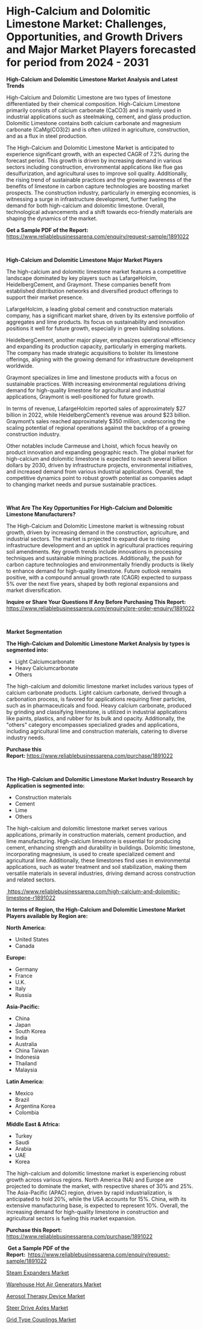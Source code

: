 <p><h1>High-Calcium and Dolomitic Limestone Market: Challenges, Opportunities, and Growth Drivers and Major Market Players forecasted for period from 2024 - 2031</h1></p><p><strong>High-Calcium and Dolomitic Limestone Market Analysis and Latest Trends</strong></p>
<p><p>High-Calcium and Dolomitic Limestone are two types of limestone differentiated by their chemical composition. High-Calcium Limestone primarily consists of calcium carbonate (CaCO3) and is mainly used in industrial applications such as steelmaking, cement, and glass production. Dolomitic Limestone contains both calcium carbonate and magnesium carbonate (CaMg(CO3)2) and is often utilized in agriculture, construction, and as a flux in steel production.</p><p>The High-Calcium and Dolomitic Limestone Market is anticipated to experience significant growth, with an expected CAGR of 7.2% during the forecast period. This growth is driven by increasing demand in various sectors including construction, environmental applications like flue gas desulfurization, and agricultural uses to improve soil quality. Additionally, the rising trend of sustainable practices and the growing awareness of the benefits of limestone in carbon capture technologies are boosting market prospects. The construction industry, particularly in emerging economies, is witnessing a surge in infrastructure development, further fueling the demand for both high-calcium and dolomitic limestone. Overall, technological advancements and a shift towards eco-friendly materials are shaping the dynamics of the market.</p></p>
<p><strong>Get a Sample PDF of the Report:&nbsp;</strong> <a href="https://www.reliablebusinessarena.com/enquiry/request-sample/1891022?utm_campaign=1685&utm_medium=2&utm_source=Github&utm_content=ia&utm_term=24102024&utm_id=high-calcium-and-dolomitic-limestone">https://www.reliablebusinessarena.com/enquiry/request-sample/1891022</a></p>
<p>&nbsp;</p>
<p><strong>High-Calcium and Dolomitic Limestone Major Market Players</strong></p>
<p><p>The high-calcium and dolomitic limestone market features a competitive landscape dominated by key players such as LafargeHolcim, HeidelbergCement, and Graymont. These companies benefit from established distribution networks and diversified product offerings to support their market presence.</p><p>LafargeHolcim, a leading global cement and construction materials company, has a significant market share, driven by its extensive portfolio of aggregates and lime products. Its focus on sustainability and innovation positions it well for future growth, especially in green building solutions. </p><p>HeidelbergCement, another major player, emphasizes operational efficiency and expanding its production capacity, particularly in emerging markets. The company has made strategic acquisitions to bolster its limestone offerings, aligning with the growing demand for infrastructure development worldwide.</p><p>Graymont specializes in lime and limestone products with a focus on sustainable practices. With increasing environmental regulations driving demand for high-quality limestone for agricultural and industrial applications, Graymont is well-positioned for future growth. </p><p>In terms of revenue, LafargeHolcim reported sales of approximately $27 billion in 2022, while HeidelbergCement’s revenue was around $23 billion. Graymont’s sales reached approximately $350 million, underscoring the scaling potential of regional operations against the backdrop of a growing construction industry.</p><p>Other notables include Carmeuse and Lhoist, which focus heavily on product innovation and expanding geographic reach. The global market for high-calcium and dolomitic limestone is expected to reach several billion dollars by 2030, driven by infrastructure projects, environmental initiatives, and increased demand from various industrial applications. Overall, the competitive dynamics point to robust growth potential as companies adapt to changing market needs and pursue sustainable practices.</p></p>
<p>&nbsp;</p>
<p><strong>What Are The Key Opportunities For High-Calcium and Dolomitic Limestone Manufacturers?</strong></p>
<p><p>The High-Calcium and Dolomitic Limestone market is witnessing robust growth, driven by increasing demand in the construction, agriculture, and industrial sectors. The market is projected to expand due to rising infrastructure development and an uptick in agricultural practices requiring soil amendments. Key growth trends include innovations in processing techniques and sustainable mining practices. Additionally, the push for carbon capture technologies and environmentally friendly products is likely to enhance demand for high-quality limestone. Future outlook remains positive, with a compound annual growth rate (CAGR) expected to surpass 5% over the next five years, shaped by both regional expansions and market diversification.</p></p>
<p><strong>Inquire or Share Your Questions If Any Before Purchasing This Report:</strong> <a href="https://www.reliablebusinessarena.com/enquiry/pre-order-enquiry/1891022?utm_campaign=1685&utm_medium=2&utm_source=Github&utm_content=ia&utm_term=24102024&utm_id=high-calcium-and-dolomitic-limestone">https://www.reliablebusinessarena.com/enquiry/pre-order-enquiry/1891022</a></p>
<p>&nbsp;</p>
<p><strong>Market Segmentation</strong></p>
<p><strong>The High-Calcium and Dolomitic Limestone Market Analysis by types is segmented into:</strong></p>
<p><ul><li>Light Calciumcarbonate</li><li>Heavy Calciumcarbonate</li><li>Others</li></ul></p>
<p><p>The high-calcium and dolomitic limestone market includes various types of calcium carbonate products. Light calcium carbonate, derived through a carbonation process, is favored for applications requiring finer particles, such as in pharmaceuticals and food. Heavy calcium carbonate, produced by grinding and classifying limestone, is utilized in industrial applications like paints, plastics, and rubber for its bulk and opacity. Additionally, the "others" category encompasses specialized grades and applications, including agricultural lime and construction materials, catering to diverse industry needs.</p></p>
<p><strong>Purchase this Report:&nbsp;</strong><a href="https://www.reliablebusinessarena.com/purchase/1891022?utm_campaign=1685&utm_medium=2&utm_source=Github&utm_content=ia&utm_term=24102024&utm_id=high-calcium-and-dolomitic-limestone">https://www.reliablebusinessarena.com/purchase/1891022</a></p>
<p>&nbsp;</p>
<p><strong>The High-Calcium and Dolomitic Limestone Market Industry Research by Application is segmented into:</strong></p>
<p><ul><li>Construction materials</li><li>Cement</li><li>Lime</li><li>Others</li></ul></p>
<p><p>The high-calcium and dolomitic limestone market serves various applications, primarily in construction materials, cement production, and lime manufacturing. High-calcium limestone is essential for producing cement, enhancing strength and durability in buildings. Dolomitic limestone, incorporating magnesium, is used to create specialized cement and agricultural lime. Additionally, these limestones find uses in environmental applications, such as water treatment and soil stabilization, making them versatile materials in several industries, driving demand across construction and related sectors.</p></p>
<p><a href="https://www.reliablebusinessarena.com/high-calcium-and-dolomitic-limestone-r1891022?utm_campaign=1685&utm_medium=2&utm_source=Github&utm_content=ia&utm_term=24102024&utm_id=high-calcium-and-dolomitic-limestone">&nbsp;https://www.reliablebusinessarena.com/high-calcium-and-dolomitic-limestone-r1891022</a></p>
<p><strong>In terms of Region, the High-Calcium and Dolomitic Limestone Market Players available by Region are:</strong></p>
<p>
    <p> <strong> North America: </strong>
        <ul>
            <li>United States</li>
            <li>Canada</li>
        </ul>
        </p> 
    <p> <strong> Europe: </strong>
        <ul>
            <li>Germany</li>
            <li>France</li>
            <li>U.K.</li>
            <li>Italy</li>
            <li>Russia</li>
        </ul>
        </p> 
    <p> <strong> Asia-Pacific: </strong>
        <ul>
            <li>China</li>
            <li>Japan</li>
            <li>South Korea</li>
            <li>India</li>
            <li>Australia</li>
            <li>China Taiwan</li>
            <li>Indonesia</li>
            <li>Thailand</li>
            <li>Malaysia</li>
        </ul>
        </p> 
    <p> <strong> Latin America: </strong>
        <ul>
            <li>Mexico</li>
            <li>Brazil</li>
            <li>Argentina Korea</li>
            <li>Colombia</li>
        </ul>
        </p> 
    <p> <strong> Middle East & Africa: </strong>
        <ul>
            <li>Turkey</li>
            <li>Saudi</li>
            <li>Arabia</li>
            <li>UAE</li>
            <li>Korea</li>
        </ul>
    </p>
    </p>
<p><p>The high-calcium and dolomitic limestone market is experiencing robust growth across various regions. North America (NA) and Europe are projected to dominate the market, with respective shares of 30% and 25%. The Asia-Pacific (APAC) region, driven by rapid industrialization, is anticipated to hold 20%, while the USA accounts for 15%. China, with its extensive manufacturing base, is expected to represent 10%. Overall, the increasing demand for high-quality limestone in construction and agricultural sectors is fueling this market expansion.</p></p>
<p><strong>Purchase this Report: </strong><a href="https://www.reliablebusinessarena.com/purchase/1891022?utm_campaign=1685&utm_medium=2&utm_source=Github&utm_content=ia&utm_term=24102024&utm_id=high-calcium-and-dolomitic-limestone">https://www.reliablebusinessarena.com/purchase/1891022</a></p>
<p>&nbsp;<strong>Get a Sample PDF of the Report:&nbsp;&nbsp;</strong><a href="https://www.reliablebusinessarena.com/enquiry/request-sample/1891022?utm_campaign=1685&utm_medium=2&utm_source=Github&utm_content=ia&utm_term=24102024&utm_id=high-calcium-and-dolomitic-limestone">https://www.reliablebusinessarena.com/enquiry/request-sample/1891022</a></p>
<p><strong></strong></p>
<p><p><a href="https://www.linkedin.com/pulse/emerging-technologies-reshaping-steam-expanders-market-impact-wjhkf?utm_campaign=1685&utm_medium=2&utm_source=Github&utm_content=ia&utm_term=24102024&utm_id=high-calcium-and-dolomitic-limestone">Steam Expanders Market</a></p><p><a href="https://www.linkedin.com/pulse/market-forecasting-change-global-warehouse-hot-air-generators-ncicf?utm_campaign=1685&utm_medium=2&utm_source=Github&utm_content=ia&utm_term=24102024&utm_id=high-calcium-and-dolomitic-limestone">Warehouse Hot Air Generators Market</a></p><p><a href="https://www.linkedin.com/pulse/aerosol-therapy-device-market-share-analysis-growth-trends-kdugf?utm_campaign=1685&utm_medium=2&utm_source=Github&utm_content=ia&utm_term=24102024&utm_id=high-calcium-and-dolomitic-limestone">Aerosol Therapy Device Market</a></p><p><a href="https://www.linkedin.com/pulse/deep-dive-steer-drive-axles-market-itstrends-segmentation-tgyaf?utm_campaign=1685&utm_medium=2&utm_source=Github&utm_content=ia&utm_term=24102024&utm_id=high-calcium-and-dolomitic-limestone">Steer Drive Axles Market</a></p><p><a href="https://www.linkedin.com/pulse/grid-type-couplings-industry-resonance-81-amplification-tpuwf?utm_campaign=1685&utm_medium=2&utm_source=Github&utm_content=ia&utm_term=24102024&utm_id=high-calcium-and-dolomitic-limestone">Grid Type Couplings Market</a></p></p>